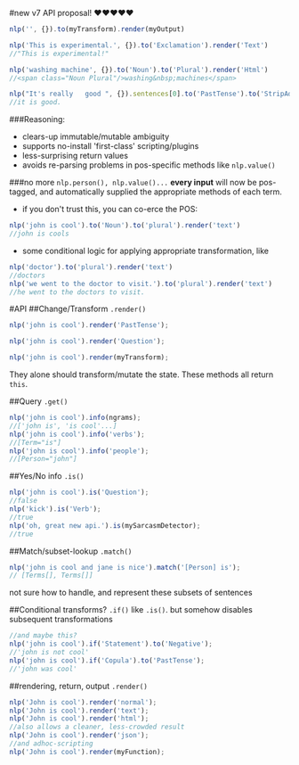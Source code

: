 #new v7 API proposal! :heart::heart::heart::heart::heart:
```javascript
nlp('', {}).to(myTransform).render(myOutput)

nlp('This is experimental.', {}).to('Exclamation').render('Text')
//"This is experimental!"

nlp('washing machine', {}).to('Noun').to('Plural').render('Html')
//<span class="Noun Plural"/>washing&nbsp;machines</span>

nlp("It's really   good ", {}).sentences[0].to('PastTense').to('StripAdverbs').render('Normalized')
//it is good.
```

###Reasoning:
* clears-up immutable/mutable ambiguity
* supports no-install 'first-class' scripting/plugins
* less-surprising return values
* avoids re-parsing problems in pos-specific methods like `nlp.value()`

###no more `nlp.person(), nlp.value()...`
**every input** will now be pos-tagged, and automatically supplied the appropriate methods of each term.
* if you don't trust this, you can co-erce the POS:
```javascript
nlp('john is cool').to('Noun').to('plural').render('text')
//john is cools
```
* some conditional logic for applying appropriate transformation, like
```javascript
nlp('doctor').to('plural').render('text')
//doctors
nlp('we went to the doctor to visit.').to('plural').render('text')
//he went to the doctors to visit.
```

#API
##Change/Transform `.render()`
```javascript
nlp('john is cool').render('PastTense');

nlp('john is cool').render('Question');

nlp('john is cool').render(myTransform);
```
They alone should transform/mutate the state. These methods all return `this`.

##Query `.get()`
```javascript
nlp('john is cool').info(ngrams);
//['john is', 'is cool'...]
nlp('john is cool').info('verbs');
//[Term="is"]
nlp('john is cool').info('people');
//[Person="john"]
```
##Yes/No info `.is()`
```javascript
nlp('john is cool').is('Question');
//false
nlp('kick').is('Verb');
//true
nlp('oh, great new api.').is(mySarcasmDetector);
//true
```


##Match/subset-lookup `.match()`
```javascript
nlp('john is cool and jane is nice').match('[Person] is');
// [Terms[], Terms[]]
```
not sure how to handle, and represent these subsets of sentences


##Conditional transforms? `.if()`
like `.is()`. but somehow disables subsequent transformations
```javascript
//and maybe this?
nlp('john is cool').if('Statement').to('Negative');
//'john is not cool'
nlp('john is cool').if('Copula').to('PastTense');
//'john was cool'
```

##rendering, return, output `.render()`
```javascript
nlp('John is cool').render('normal');
nlp('John is cool').render('text');
nlp('John is cool').render('html');
//also allows a cleaner, less-crowded result
nlp('John is cool').render('json');
//and adhoc-scripting
nlp('John is cool').render(myFunction);
```
